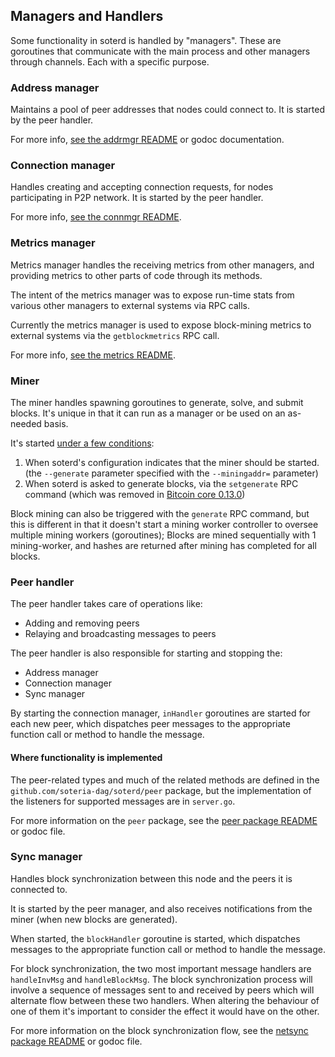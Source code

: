 ## Managers and Handlers

Some functionality in soterd is handled by "managers". These are goroutines that communicate with the main process and other managers through channels. Each with a specific purpose.

### Address manager

Maintains a pool of peer addresses that nodes could connect to. It is started by the peer handler.

For more info, [see the addrmgr README](../addrmgr/README.md) or godoc documentation.


### Connection manager

Handles creating and accepting connection requests, for nodes participating in P2P network. It is started by the peer handler.

For more info, [see the connmgr README](../connmgr/README.md).


### Metrics manager

Metrics manager handles the receiving metrics from other managers, and providing metrics to other parts of code through its methods.

The intent of the metrics manager was to expose run-time stats from various other managers to external systems via RPC calls. 

Currently the metrics manager is used to expose block-mining metrics to external systems via the `getblockmetrics` RPC call.  

For more info, [see the metrics README](../metrics/README.md).

### Miner

The miner handles spawning goroutines to generate, solve, and submit blocks. It's unique in that it can run as a manager or be used on an as-needed basis.

It's started [under a few conditions](mining_methods.md):
1. When soterd's configuration indicates that the miner should be started. (the `--generate` parameter specified with the `--miningaddr=` parameter)
2. When soterd is asked to generate blocks, via the `setgenerate` RPC command (which was removed in [Bitcoin core 0.13.0](https://bitcoin.org/en/release/v0.13.0))

Block mining can also be triggered with the `generate` RPC command, but this is different in that it doesn't start a mining worker controller to oversee multiple mining workers (goroutines); Blocks are mined sequentially with 1 mining-worker, and hashes are returned after mining has completed for all blocks.


### Peer handler

The peer handler takes care of operations like:
* Adding and removing peers
* Relaying and broadcasting messages to peers

The peer handler is also responsible for starting and stopping the:
* Address manager
* Connection manager
* Sync manager

By starting the connection manager, `inHandler` goroutines are started for each new peer, which dispatches peer messages to the appropriate function call or method to handle the message. 

#### Where functionality is implemented

The peer-related types and much of the related methods are defined in the `github.com/soteria-dag/soterd/peer` package, but the implementation of the listeners for supported messages are in `server.go`. 

For more information on the `peer` package, see the [peer package README](../peer/README.md) or godoc file.

### Sync manager

Handles block synchronization between this node and the peers it is connected to.

It is started by the peer manager, and also receives notifications from the miner (when new blocks are generated).

When started, the `blockHandler` goroutine is started, which dispatches messages to the appropriate function call or method to handle the message.

For block synchronization, the two most important message handlers are `handleInvMsg` and `handleBlockMsg`. The block synchronization process will involve a sequence of messages sent to and received by peers which will alternate flow between these two handlers. When altering the behaviour of one of them it's important to consider the effect it would have on the other.

For more information on the block synchronization flow, see the [netsync package README](../netsync/README.md) or godoc file. 